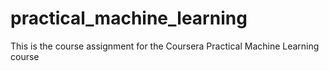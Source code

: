 # practical_machine_learning

This is the course assignment for the Coursera Practical Machine Learning course

